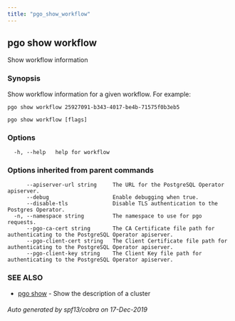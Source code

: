 ```yaml
---
title: "pgo_show_workflow"
---
```

## pgo show workflow

Show workflow information

### Synopsis

Show workflow information for a given workflow. For example:

	pgo show workflow 25927091-b343-4017-be4b-71575f0b3eb5

```
pgo show workflow [flags]
```

### Options

```
  -h, --help   help for workflow
```

### Options inherited from parent commands

```
      --apiserver-url string     The URL for the PostgreSQL Operator apiserver.
      --debug                    Enable debugging when true.
      --disable-tls              Disable TLS authentication to the Postgres Operator.
  -n, --namespace string         The namespace to use for pgo requests.
      --pgo-ca-cert string       The CA Certificate file path for authenticating to the PostgreSQL Operator apiserver.
      --pgo-client-cert string   The Client Certificate file path for authenticating to the PostgreSQL Operator apiserver.
      --pgo-client-key string    The Client Key file path for authenticating to the PostgreSQL Operator apiserver.
```

### SEE ALSO

* [pgo show](/operatorcli/cli/pgo_show/)	 - Show the description of a cluster

###### Auto generated by spf13/cobra on 17-Dec-2019
